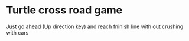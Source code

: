 # Turtle cross road game
Just go ahead (Up direction key) and reach fninish line with out crushing with cars
